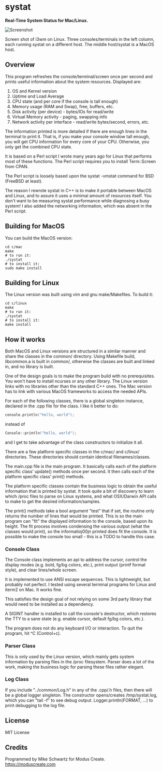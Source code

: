 # systat
__Real-Time System Status for Mac/Linux.__

![Screenshot](../../raw/master/images/screenshot.png)

Screen shot of i3wm on Linux.  Three consoles/terminals in the left column, each 
running systat on a different host.  The middle host/systat is a MacOS host.

## Overview
This program refreshes the console/terminal/screen once per second and prints
useful information about the system resources.  Displayed are:

1) OS and Kernel version
2) Uptime and Load Average
3) CPU state (and per core if the console is tall enough)
4) Memory usage (RAM and Swap), free, buffers, etc.
5) Disk activity (per device) - bytes/IOs for read/write
6) Virtual Memory activity - paging, swapping info
7) Network activity per interface - read/write bytes/second, errors, etc.

The information printed is more detailed if there are enough lines in the
terminal to print it.  That is, if you make your console window tall enough, you
will get CPU information for every core of your CPU.  Otherwise, you only get
the combined CPU state.

It is based on a Perl script I wrote many years ago for Linux that performs most
of these functions.  The Perl script requires you to install Term::Screen from
CPAN.

The Perl script is loosely based upon the systat -vmstat command for BSD
(FreeBSD at least).

The reason I rewrote systat in C++ is to make it portable between MacOS and
Linux, and to assure it uses a minimal amount of resources itself.  You don't
want to be measuring systat performance while diagnosing a busy system!  I also
added the networking information, which was absent in the Perl script.

## Building for MacOS

You can build the MacOS version:
```
cd c/mac
make
# to run it:
./systat
# to install it:
sudo make install
```

## Building for Linux

The Linux version was built using vim and gnu make/Makefiles.  To build it:
```
cd c/linux
make
# to run it:
./systat
# to install it:
make install
```

## How it works

Both MacOS and Linux versions are structured in a similar manner and share the
classes in the common/ directory.  Using Makefile build, libcommon.a is built in
common/, otherwise the classes are built and linked in, and no library is built.

One of the design goals is to make the program build with no prerequisites.  You
won't have to install ncurses or any other library.  The Linux version links
with no libraries other than the standard C++ ones.  The Mac version has to link
with various MacOS frameworks to access the needed APIs.

For each of the following classes, there is a global singleton instance,
declared in the .cpp file for the class.  I like it better to do:
```c++
console.println("hello, world");
```
instead of
```c++
Console::println("hello, world");
```
and I get to take advantage of the class constructors to initialize it all.

There are a few platform specific classes in the c/mac/ and c/linux/
directories.  These directories should contain identical filenames/classes.

The main.cpp file is the main program.  It basically calls each of the platform
specific class' update() methods once per second.  It then calls each of the
platform specific class' print() methods.

The platform specific classes contain the business logic to obtain the useful
information that is printed by systat.  It took quite a bit of discovery to
learn which /proc files to parse on Linux systems, and what OSX/Darwin API calls
to make to get the desired information/samples.

The print() methods take a bool argument "test" that if set, the routine only
returns the number of lines that would be printed.  This is so the main program
can "fit" the displayed information to the console, based upon its height.  The
fit process involves condensing the various output (what the classes would 
print), so the informatioj00jn printed does fit the console.  It is possible 
to make the console too small - this is a TODO to handle this case.

### Console Class

The Console class implements an api to address the cursor, control the display
modes (e.g. bold, fg/bg colors, etc.), print output (printf format style), and
clear lines/whole screen.

It is implemented to use ANSI escape sequences.  This is lightweight, but
probably not perfect.  I tested using several terminal programs for Linux and
iterm2 on Mac.  It works fine.

This satisfies the design goal of not relying on some 3rd party library that
would need to be installed as a dependency.

A SIGINT handler is installed to call the console's destructor, which restores
the TTY to a sane state (e.g. enable cursor, default fg/bg colors, etc.).

The program does not do any keyboard I/O or interaction.  To quit the program,
hit ^C (Control+c).

### Parser Class

This is only used by the Linux version, which mainly gets system information by
parsing files in the /proc filesystem.  Parser does a lot of the work, making
the business logic for parsing these files rather elegant.

### Log Class

If you include "../common/Log.h" in any of the .cpp/.h files, then there will be
a global logger singleton.  The constructor opens/creates /tmp/systat.log, which
you can "tail -f" to see debug output.  Logger.println(FORMAT, ...) to print
debugging to the log file.

## License
MIT License

## Credits
Programmed by Mike Schwartz for Modus Create.  
https://moduscreate.com


